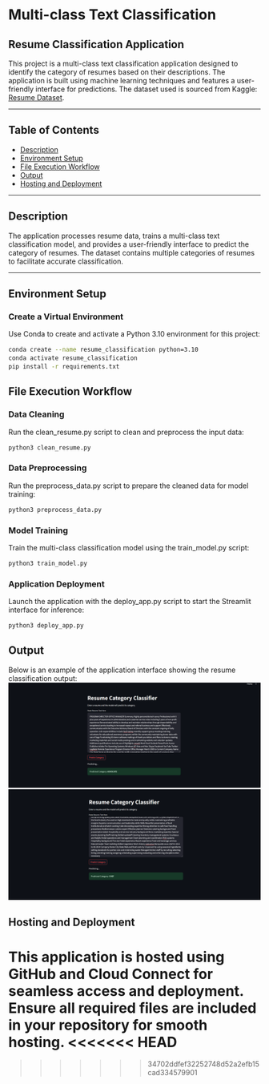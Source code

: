 
# Multi-class Text Classification

## Resume Classification Application

This project is a multi-class text classification application designed to identify the category of resumes based on their descriptions. The application is built using machine learning techniques and features a user-friendly interface for predictions. The dataset used is sourced from Kaggle: [Resume Dataset](https://www.kaggle.com/datasets/snehaanbhawal/resume-dataset/data).

---

## Table of Contents
- [Description](#description)
- [Environment Setup](#environment-setup)
- [File Execution Workflow](#file-execution-workflow)
- [Output](#output)
- [Hosting and Deployment](#hosting-and-deployment)
---

## Description

The application processes resume data, trains a multi-class text classification model, and provides a user-friendly interface to predict the category of resumes. The dataset contains multiple categories of resumes to facilitate accurate classification.

---

## Environment Setup

### Create a Virtual Environment
Use Conda to create and activate a Python 3.10 environment for this project:
```bash
conda create --name resume_classification python=3.10
conda activate resume_classification
pip install -r requirements.txt
```
## File Execution Workflow

### Data Cleaning
Run the clean_resume.py script to clean and preprocess the input data:

```bash
python3 clean_resume.py
```

### Data Preprocessing

Run the preprocess_data.py script to prepare the cleaned data for model training:
```bash
python3 preprocess_data.py
```

### Model Training

Train the multi-class classification model using the train_model.py script:
```bash
python3 train_model.py
```

### Application Deployment

Launch the application with the deploy_app.py script to start the Streamlit interface for inference:
```bash
python3 deploy_app.py
```

## Output
Below is an example of the application interface showing the resume classification output:
![Resume Classification Output](./Output/output1.png)
![Resume Classification Output](./Output/output2.png)

## Hosting and Deployment
This application is hosted using GitHub and Cloud Connect for seamless access and deployment. Ensure all required files are included in your repository for smooth hosting.
<<<<<<< HEAD
=======

>>>>>>> 34702ddfef32252748d52a2efb15cad334579901

